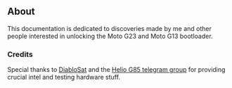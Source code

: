## About
This documentation is dedicated to discoveries made by me and other people interested in unlocking the Moto G23 and Moto G13 bootloader.


### Credits

Special thanks to [DiabloSat](https://github.com/progzone122) and the [Helio G85 telegram group](https://t.me/motoheliog85) for providing crucial intel and testing hardware stuff.


